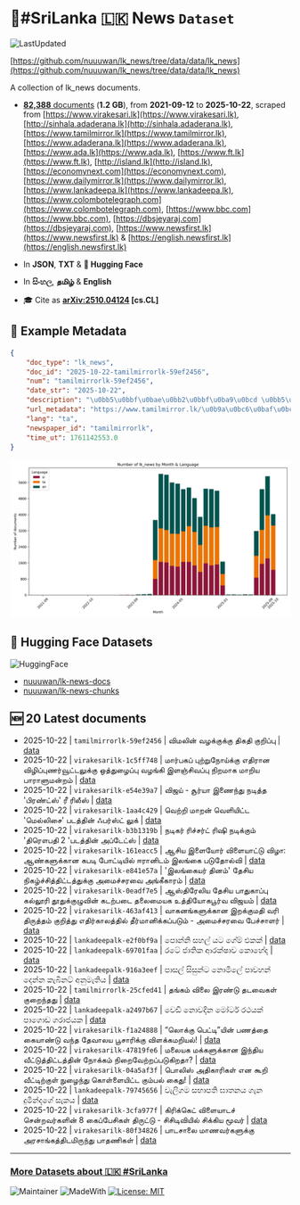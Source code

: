 # 📄#SriLanka 🇱🇰 News `Dataset`

![LastUpdated](https://img.shields.io/badge/last_updated-2025--10--22_20:47:09-green)

[https://github.com/nuuuwan/lk_news/tree/data/data/lk_news](https://github.com/nuuuwan/lk_news/tree/data/data/lk_news)

A collection of lk_news documents.

- [**82,388** documents](https://github.com/nuuuwan/lk_news/tree/data/data/lk_news) (**1.2 GB**), from **2021-09-12** to **2025-10-22**, scraped from [https://www.virakesari.lk](https://www.virakesari.lk), [http://sinhala.adaderana.lk](http://sinhala.adaderana.lk), [https://www.tamilmirror.lk](https://www.tamilmirror.lk), [https://www.adaderana.lk](https://www.adaderana.lk), [https://www.ada.lk](https://www.ada.lk), [https://www.ft.lk](https://www.ft.lk), [http://island.lk](http://island.lk), [https://economynext.com](https://economynext.com), [https://www.dailymirror.lk](https://www.dailymirror.lk), [https://www.lankadeepa.lk](https://www.lankadeepa.lk), [https://www.colombotelegraph.com](https://www.colombotelegraph.com), [https://www.bbc.com](https://www.bbc.com), [https://dbsjeyaraj.com](https://dbsjeyaraj.com), [https://www.newsfirst.lk](https://www.newsfirst.lk) & [https://english.newsfirst.lk](https://english.newsfirst.lk)

- In **JSON**, **TXT** & **🤗 Hugging Face**

- In **සිංහල**, **தமிழ்** & **English**

- 🎓 Cite as **[arXiv:2510.04124](https://arxiv.org/abs/2510.04124) [cs.CL]**

## 📝 Example Metadata

```json
{
    "doc_type": "lk_news",
    "doc_id": "2025-10-22-tamilmirrorlk-59ef2456",
    "num": "tamilmirrorlk-59ef2456",
    "date_str": "2025-10-22",
    "description": "\u0bb5\u0bbf\u0bae\u0bb2\u0bbf\u0ba9\u0bcd \u0bb5\u0bb4\u0b95\u0bcd\u0b95\u0bc1\u0b95\u0bcd\u0b95\u0bc1 \u0ba4\u0bbf\u0b95\u0ba4\u0bbf \u0b95\u0bc1\u0bb1\u0bbf\u0baa\u0bcd\u0baa\u0bc1",
    "url_metadata": "https://www.tamilmirror.lk/\u0b9a\u0bc6\u0baf\u0bcd\u0ba4\u0bbf\u0b95\u0bb3\u0bcd/\u0bb5\u0bbf\u0bae\u0bb2\u0bbf\u0ba9\u0bcd-\u0bb5\u0bb4\u0b95\u0bcd\u0b95\u0bc1\u0b95\u0bcd\u0b95\u0bc1-\u0ba4\u0bbf\u0b95\u0ba4\u0bbf-\u0b95\u0bc1\u0bb1\u0bbf\u0baa\u0bcd\u0baa\u0bc1/175-366680",
    "lang": "ta",
    "newspaper_id": "tamilmirrorlk",
    "time_ut": 1761142553.0
}
```

![Chart](https://raw.githubusercontent.com/nuuuwan/lk_news/refs/heads/data/data/lk_news/docs_by_month_and_lang.png)

## 🤗 Hugging Face Datasets

![HuggingFace](https://img.shields.io/badge/-HuggingFace-FDEE21?style=for-the-badge&logo=HuggingFace)

- [nuuuwan/lk-news-docs](https://huggingface.co/datasets/nuuuwan/lk-news-docs)
- [nuuuwan/lk-news-chunks](https://huggingface.co/datasets/nuuuwan/lk-news-chunks)

## 🆕 20 Latest documents

- 2025-10-22 | `tamilmirrorlk-59ef2456` | விமலின் வழக்குக்கு திகதி குறிப்பு | [data](https://github.com/nuuuwan/lk_news/tree/data/data/lk_news/2020s/2025/2025-10-22-tamilmirrorlk-59ef2456)
- 2025-10-22 | `virakesarilk-1c5ff748` | மார்பகப் புற்றுநோய்க்கு எதிரான விழிப்புணர்வூட்டலுக்கு ஒத்துழைப்பு வழங்கி இளஞ்சிவப்பு நிறமாக மாறிய பாராளுமன்றம் | [data](https://github.com/nuuuwan/lk_news/tree/data/data/lk_news/2020s/2025/2025-10-22-virakesarilk-1c5ff748)
- 2025-10-22 | `virakesarilk-e54e39a7` | விஜய் - சூர்யா இணைந்து நடித்த 'பிரண்ட்ஸ்' ரீ ரிலீஸ் | [data](https://github.com/nuuuwan/lk_news/tree/data/data/lk_news/2020s/2025/2025-10-22-virakesarilk-e54e39a7)
- 2025-10-22 | `virakesarilk-1aa4c429` | வெற்றி மாறன் வெளியிட்ட 'மெல்லிசை' படத்தின் ஃபர்ஸ்ட் லுக் | [data](https://github.com/nuuuwan/lk_news/tree/data/data/lk_news/2020s/2025/2025-10-22-virakesarilk-1aa4c429)
- 2025-10-22 | `virakesarilk-b3b1319b` | நடிகர் ரிச்சர்ட் ரிஷி நடிக்கும் 'திரௌபதி 2 'படத்தின் அப்டேட்ஸ் | [data](https://github.com/nuuuwan/lk_news/tree/data/data/lk_news/2020s/2025/2025-10-22-virakesarilk-b3b1319b)
- 2025-10-22 | `virakesarilk-161eacc5` | ஆசிய இளையோர் விளையாட்டு விழா: ஆண்களுக்கான கபடி போட்டியில் ஈரானிடம் இலங்கை படுதோல்வி | [data](https://github.com/nuuuwan/lk_news/tree/data/data/lk_news/2020s/2025/2025-10-22-virakesarilk-161eacc5)
- 2025-10-22 | `virakesarilk-e841e57a` | 'இலங்கையர் தினம்' தேசிய நிகழ்ச்சித்திட்டத்துக்கு அமைச்சரவை அங்கீகாரம் | [data](https://github.com/nuuuwan/lk_news/tree/data/data/lk_news/2020s/2025/2025-10-22-virakesarilk-e841e57a)
- 2025-10-22 | `virakesarilk-0eadf7e5` | ஆஸ்திரேலிய தேசிய பாதுகாப்பு கல்லூரி தூதுக்குழுவின் கடற்படை தலைமையக உத்தியோகபூர்வ விஜயம் | [data](https://github.com/nuuuwan/lk_news/tree/data/data/lk_news/2020s/2025/2025-10-22-virakesarilk-0eadf7e5)
- 2025-10-22 | `virakesarilk-463af413` | வாகனங்களுக்கான இறக்குமதி வரி திருத்தம் குறித்து எதிர்காலத்தில் தீர்மானிக்கப்படும் - அமைச்சரவை பேச்சாளர் | [data](https://github.com/nuuuwan/lk_news/tree/data/data/lk_news/2020s/2025/2025-10-22-virakesarilk-463af413)
- 2025-10-22 | `lankadeepalk-e2f0bf9a` | පොන්නි  සහල් යට ගේම් එකක් | [data](https://github.com/nuuuwan/lk_news/tree/data/data/lk_news/2020s/2025/2025-10-22-lankadeepalk-e2f0bf9a)
- 2025-10-22 | `lankadeepalk-69701faa` | රටේ ජාතික ආරක්ෂාව කොහේද | [data](https://github.com/nuuuwan/lk_news/tree/data/data/lk_news/2020s/2025/2025-10-22-lankadeepalk-69701faa)
- 2025-10-22 | `lankadeepalk-916a3eef` | පාසල් සිසුන්ට නොමිලේ පාවහන් දෙන්න කැබිනට් අනුමැතිය | [data](https://github.com/nuuuwan/lk_news/tree/data/data/lk_news/2020s/2025/2025-10-22-lankadeepalk-916a3eef)
- 2025-10-22 | `tamilmirrorlk-25cfed41` | தங்கம் விலை இரண்டு தடவைகள் குறைந்தது | [data](https://github.com/nuuuwan/lk_news/tree/data/data/lk_news/2020s/2025/2025-10-22-tamilmirrorlk-25cfed41)
- 2025-10-22 | `lankadeepalk-a2497b67` | වෙඩි නොවදින මෝටර් රථයක් පාගොඩ ගරාජයක | [data](https://github.com/nuuuwan/lk_news/tree/data/data/lk_news/2020s/2025/2025-10-22-lankadeepalk-a2497b67)
- 2025-10-22 | `virakesarilk-f1a24888` | “லொக்கு பெட்டி”யின் பணத்தை கையாண்டு வந்த தேவாலய பூசாரிக்கு விளக்கமறியல்! | [data](https://github.com/nuuuwan/lk_news/tree/data/data/lk_news/2020s/2025/2025-10-22-virakesarilk-f1a24888)
- 2025-10-22 | `virakesarilk-47819fe6` | மலையக மக்களுக்கான இந்திய வீட்டுத்திட்டத்தின் நோக்கம் நிறைவேற்றப்படுகிறதா? | [data](https://github.com/nuuuwan/lk_news/tree/data/data/lk_news/2020s/2025/2025-10-22-virakesarilk-47819fe6)
- 2025-10-22 | `virakesarilk-04a5af3f` | பொலிஸ் அதிகாரிகள் என கூறி வீட்டிற்குள் நுழைந்து கொள்ளையிட்ட கும்பல் கைது! | [data](https://github.com/nuuuwan/lk_news/tree/data/data/lk_news/2020s/2025/2025-10-22-virakesarilk-04a5af3f)
- 2025-10-22 | `lankadeepalk-79745656` | වැලිගම සභාපති ඝාතනය ගැන දුමින්දගේ සැකය | [data](https://github.com/nuuuwan/lk_news/tree/data/data/lk_news/2020s/2025/2025-10-22-lankadeepalk-79745656)
- 2025-10-22 | `virakesarilk-3cfa977f` | கிரிக்கெட் விளையாடச் சென்றவர்களின் 8 கைப்பேசிகள் திருட்டு - சிசிடிவியில் சிக்கிய மூவர் | [data](https://github.com/nuuuwan/lk_news/tree/data/data/lk_news/2020s/2025/2025-10-22-virakesarilk-3cfa977f)
- 2025-10-22 | `virakesarilk-80f34826` | பாடசாலை மாணவர்களுக்கு அரசாங்கத்திடமிருந்து பாதணிகள் | [data](https://github.com/nuuuwan/lk_news/tree/data/data/lk_news/2020s/2025/2025-10-22-virakesarilk-80f34826)

---

### [More Datasets about 🇱🇰 #SriLanka](https://github.com/nuuuwan/lk_datasets)

![Maintainer](https://img.shields.io/badge/maintainer-nuuuwan-red)
![MadeWith](https://img.shields.io/badge/made_with-python-blue)
[![License: MIT](https://img.shields.io/badge/License-MIT-yellow.svg)](https://opensource.org/licenses/MIT)

